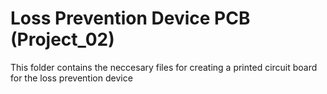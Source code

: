 # Loss Prevention Device PCB (Project_02)

This folder contains the neccesary files for creating a printed circuit board for the loss prevention device